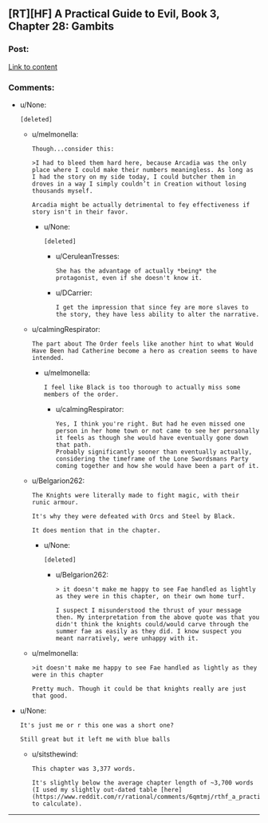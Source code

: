 ## [RT][HF] A Practical Guide to Evil, Book 3, Chapter 28: Gambits

### Post:

[Link to content](https://practicalguidetoevil.wordpress.com/2017/09/04/chapter-28-gambits/)

### Comments:

- u/None:
  ```
  [deleted]
  ```

  - u/melmonella:
    ```
    Though...consider this:

    >I had to bleed them hard here, because Arcadia was the only place where I could make their numbers meaningless. As long as I had the story on my side today, I could butcher them in droves in a way I simply couldn’t in Creation without losing thousands myself.

    Arcadia might be actually detrimental to fey effectiveness if story isn't in their favor.
    ```

    - u/None:
      ```
      [deleted]
      ```

      - u/CeruleanTresses:
        ```
        She has the advantage of actually *being* the protagonist, even if she doesn't know it.
        ```

      - u/DCarrier:
        ```
        I get the impression that since fey are more slaves to the story, they have less ability to alter the narrative.
        ```

  - u/calmingRespirator:
    ```
    The part about The Order feels like another hint to what Would Have Been had Catherine become a hero as creation seems to have intended.
    ```

    - u/melmonella:
      ```
      I feel like Black is too thorough to actually miss some members of the order.
      ```

      - u/calmingRespirator:
        ```
        Yes, I think you're right. But had he even missed one person in her home town or not came to see her personally it feels as though she would have eventually gone down that path.  
        Probably significantly sooner than eventually actually, considering the timeframe of the Lone Swordsmans Party coming together and how she would have been a part of it.
        ```

  - u/Belgarion262:
    ```
    The Knights were literally made to fight magic, with their runic armour.

    It's why they were defeated with Orcs and Steel by Black.

    It does mention that in the chapter.
    ```

    - u/None:
      ```
      [deleted]
      ```

      - u/Belgarion262:
        ```
        > it doesn't make me happy to see Fae handled as lightly as they were in this chapter, on their own home turf. 

        I suspect I misunderstood the thrust of your message then. My interpretation from the above quote was that you didn't think the knights could/would carve through the summer fae as easily as they did. I know suspect you meant narratively, were unhappy with it.
        ```

  - u/melmonella:
    ```
    >it doesn't make me happy to see Fae handled as lightly as they were in this chapter

    Pretty much. Though it could be that knights really are just that good.
    ```

- u/None:
  ```
  It's just me or r this one was a short one?

  Still great but it left me with blue balls
  ```

  - u/sitsthewind:
    ```
    This chapter was 3,377 words.

    It's slightly below the average chapter length of ~3,700 words (I used my slightly out-dated table [here](https://www.reddit.com/r/rational/comments/6qmtmj/rthf_a_practical_guide_to_evil_book_3_chapter_23/dkzwyat/) to calculate).
    ```

---


